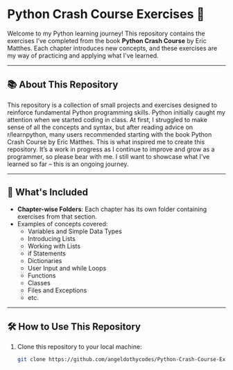 # Python Crash Course Exercises 🚀

Welcome to my Python learning journey! This repository contains the exercises I’ve completed from the book **Python Crash Course** by Eric Matthes. 
Each chapter introduces new concepts, and these exercises are my way of practicing and applying what I've learned.

---

## 📚 **About This Repository**
This repository is a collection of small projects and exercises designed to reinforce fundamental Python programming skills. Python initially caught my attention when we started coding in class. 
At first, I struggled to make sense of all the concepts and syntax, but after reading advice on r/learnpython, many users recommended starting with the book Python Crash Course by Eric Matthes. 
This is what inspired me to create this repository. It’s a work in progress as I continue to improve and grow as a programmer, so please bear with me. 
I still want to showcase what I’ve learned so far – this is an ongoing journey.

---

## 🌟 **What's Included**
- **Chapter-wise Folders**: Each chapter has its own folder containing exercises from that section.
- Examples of concepts covered:
  - Variables and Simple Data Types
  - Introducing Lists
  - Working with Lists
  - if Statements
  - Dictionaries
  - User Input and while Loops
  - Functions
  - Classes
  - Files and Exceptions
  - etc.

---

## 🛠 **How to Use This Repository**
1. Clone this repository to your local machine:
   ```bash
   git clone https://github.com/angeldothycodes/Python-Crash-Course-Exercises.git

